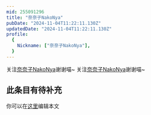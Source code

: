 ```yaml
---
mid: 255091296
title: "奈奈子NakoNya"
pubDate: "2024-11-04T11:22:11.130Z"
updatedDate: "2024-11-04T11:22:11.130Z"
profile:
  {
    Nickname: ["奈奈子NakoNya"],
  }
---
```


关注[奈奈子NakoNya](https://space.bilibili.com/255091296)谢谢喵~ 关注[奈奈子NakoNya](https://space.bilibili.com/255091296)谢谢喵~

## 此条目有待补充
你可以在[这里](https://github.com/Yuhanawa/VTuber.ICU-Content/edit/master/v/奈奈子NakoNya/index.md)编辑本文
